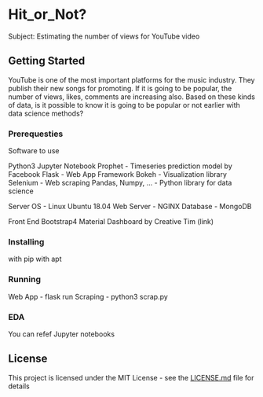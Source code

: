 # Hit_or_Not?

Subject: Estimating the number of views for YouTube video

## Getting Started

YouTube is one of the most important platforms for the music industry. They publish their new songs for promoting. If it is going to be popular, the number of views, likes, comments are increasing also. Based on these kinds of data, is it possible to know it is going to be popular or not earlier with data science methods?

### Prerequesties

Software to use

Python3
Jupyter Notebook
Prophet - Timeseries prediction model by Facebook
Flask - Web App Framework
Bokeh - Visualization library
Selenium - Web scraping
Pandas, Numpy, ... - Python library for data science

Server
OS - Linux Ubuntu 18.04
Web Server - NGINX
Database - MongoDB

Front End
Bootstrap4
Material Dashboard by Creative Tim (link)

### Installing

with pip
with apt

### Running

Web App - flask run
Scraping - python3 scrap.py

### EDA

You can refef Jupyter notebooks

## License

This project is licensed under the MIT License - see the [LICENSE.md](LICENSE.md) file for details
